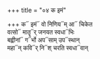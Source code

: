 +++
title = "०४ क इमं"

+++
क᳓ इमं᳓ वो निणिय᳓म् आ᳓ चिकेत  
वत्सो᳓ मातॄ᳓र् जनयत स्वधा᳓भिः  
बह्वीनां᳓ ग᳓र्भो अप᳓साम् उप᳓स्थान्  
महा᳓न् कवि᳓र् नि᳓श् चरति स्वधा᳓वान्